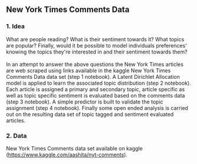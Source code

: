 ## New York Times Comments Data

### 1. Idea
What are people reading? What is their sentiment towards it? What topics are popular? Finally, would it be possible to model individuals preferences' knowing the topics they're interested in and their sentiment towards them?
<br><br>
In an attempt to answer the above questions the New York Times articles are web scraped using links available in the kaggle New York Times Comments Data data set (step 1 notebook). A Latent Dirichlet Allocation model is applied to learn the associated topic distribution (step 2 notebook). Each article is assigned a primary and secondary topic, article specific as well as topic specific sentiment is evaluated based on the comments data (step 3 notebook). A simple predictor is built to validate the topic assignment (step 4 notebook). Finally some open ended analysis is carried out on the resulting data set of topic tagged and sentiment evaluated articles.

### 2. Data
New York Times Comments data set available on kaggle (https://www.kaggle.com/aashita/nyt-comments).
